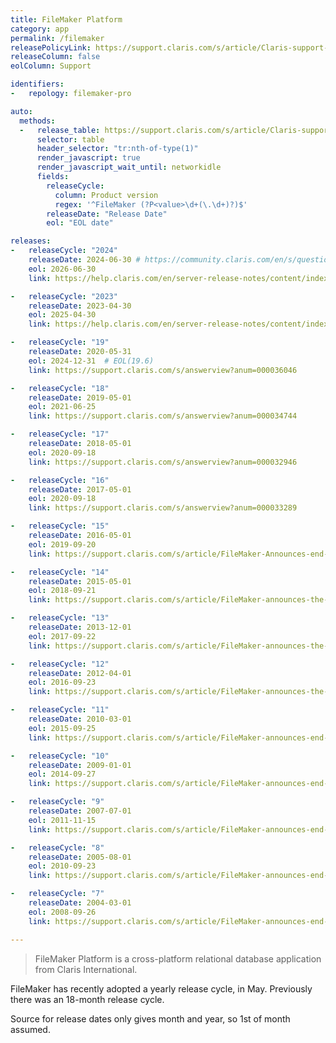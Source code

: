 ```yaml
---
title: FileMaker Platform
category: app
permalink: /filemaker
releasePolicyLink: https://support.claris.com/s/article/Claris-support-policy
releaseColumn: false
eolColumn: Support

identifiers:
-   repology: filemaker-pro

auto:
  methods:
  -   release_table: https://support.claris.com/s/article/Claris-support-policy
      selector: table
      header_selector: "tr:nth-of-type(1)"
      render_javascript: true
      render_javascript_wait_until: networkidle
      fields:
        releaseCycle:
          column: Product version
          regex: '^FileMaker (?P<value>\d+(\.\d+)?)$'
        releaseDate: "Release Date"
        eol: "EOL date"

releases:
-   releaseCycle: "2024"
    releaseDate: 2024-06-30 # https://community.claris.com/en/s/question/0D5Vy000009idtMKAQ/introducing-claris-filemaker-2024
    eol: 2026-06-30
    link: https://help.claris.com/en/server-release-notes/content/index.html

-   releaseCycle: "2023"
    releaseDate: 2023-04-30
    eol: 2025-04-30
    link: https://help.claris.com/en/server-release-notes/content/index.html

-   releaseCycle: "19"
    releaseDate: 2020-05-31
    eol: 2024-12-31  # EOL(19.6)
    link: https://support.claris.com/s/answerview?anum=000036046

-   releaseCycle: "18"
    releaseDate: 2019-05-01
    eol: 2021-06-25
    link: https://support.claris.com/s/answerview?anum=000034744

-   releaseCycle: "17"
    releaseDate: 2018-05-01
    eol: 2020-09-18
    link: https://support.claris.com/s/answerview?anum=000032946

-   releaseCycle: "16"
    releaseDate: 2017-05-01
    eol: 2020-09-18
    link: https://support.claris.com/s/answerview?anum=000033289

-   releaseCycle: "15"
    releaseDate: 2016-05-01
    eol: 2019-09-20
    link: https://support.claris.com/s/article/FileMaker-Announces-end-of-support-for-FileMaker-15-Platform

-   releaseCycle: "14"
    releaseDate: 2015-05-01
    eol: 2018-09-21
    link: https://support.claris.com/s/article/FileMaker-announces-the-end-of-support-for-FileMaker-14-Platform

-   releaseCycle: "13"
    releaseDate: 2013-12-01
    eol: 2017-09-22
    link: https://support.claris.com/s/article/FileMaker-announces-the-end-of-support-for-FileMaker-13-Platform-1503693097684

-   releaseCycle: "12"
    releaseDate: 2012-04-01
    eol: 2016-09-23
    link: https://support.claris.com/s/article/FileMaker-announces-the-end-of-support-for-FileMaker-12-product-family-1503693084416

-   releaseCycle: "11"
    releaseDate: 2010-03-01
    eol: 2015-09-25
    link: https://support.claris.com/s/article/FileMaker-announces-end-of-support-for-FileMaker-11-product-family-1503693064486

-   releaseCycle: "10"
    releaseDate: 2009-01-01
    eol: 2014-09-27
    link: https://support.claris.com/s/article/FileMaker-announces-end-of-support-for-FileMaker-10-product-family-1503693016862

-   releaseCycle: "9"
    releaseDate: 2007-07-01
    eol: 2011-11-15
    link: https://support.claris.com/s/article/FileMaker-announces-end-of-support-for-FileMaker-9-product-family-1503693019973

-   releaseCycle: "8"
    releaseDate: 2005-08-01
    eol: 2010-09-23
    link: https://support.claris.com/s/article/FileMaker-announces-end-of-support-for-FileMaker-8-product-family-1503692966443

-   releaseCycle: "7"
    releaseDate: 2004-03-01
    eol: 2008-09-26
    link: https://support.claris.com/s/article/FileMaker-announces-end-of-support-for-FileMaker-7-product-family-1503692949742

---
```


> FileMaker Platform is a cross-platform relational database application from Claris International.

FileMaker has recently adopted a yearly release cycle, in May. Previously there was an 18-month
release cycle.

Source for release dates only gives month and year, so 1st of month assumed.
